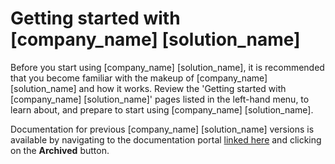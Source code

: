 # Getting started with [company_name] [solution_name]

Before you start using [company_name] [solution_name], it is recommended that you become familiar with the makeup of [company_name] [solution_name] and how it works. Review the 'Getting started with [company_name] [solution_name]' pages listed in the left-hand menu, to learn about, and prepare to start using [company_name] [solution_name].

<note type="note">Documentation for previous [company_name] [solution_name] versions is available by navigating to the documentation portal [linked here](https://sig-product-docs.synopsys.com/bundle) and clicking on the **Archived** button.</note>

